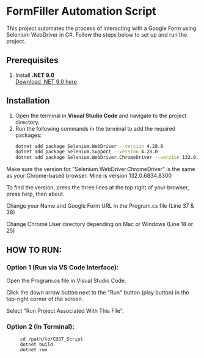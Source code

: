 # FormFiller Automation Script

This project automates the process of interacting with a Google Form using Selenium WebDriver in C#. Follow the steps below to set up and run the project.

## Prerequisites

1. Install **.NET 9.0**  
   [Download .NET 9.0 here](https://dotnet.microsoft.com/en-us/download/dotnet?cid=getdotnetcorecli)

## Installation

1. Open the terminal in **Visual Studio Code** and navigate to the project directory.
2. Run the following commands in the terminal to add the required packages:
   ```bash
   dotnet add package Selenium.WebDriver --version 4.28.0
   dotnet add package Selenium.Support --version 4.28.0
   dotnet add package Selenium.WebDriver.ChromeDriver --version 132.0.6834.8300

Make sure the version for "Selenium.WebDriver.ChromeDriver" is the same as your Chrome-based browser. Mine is version 132.0.6834.8300

To find the version, press the three lines at the top right of your browser, press help, then about.

Change your Name and Google Form URL in the Program.cs file (Line 37 & 38)

Change Chrome User directory depending on Mac or Windows (Line 18 or 25)

## HOW TO RUN:

### Option 1 (Run via VS Code Interface):

   Open the Program.cs file in Visual Studio Code.
   
   Click the down arrow button next to the "Run" button (play button) in the top-right corner of the screen.
   
   Select "Run Project Associated With This File".
            
### Option 2 (In Terminal):
          
         cd /path/to/CUST_Script
         dotnet build
         dotnet run

